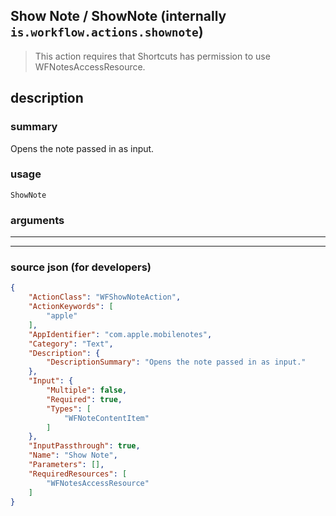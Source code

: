 
## Show Note / ShowNote (internally `is.workflow.actions.shownote`)

> This action requires that Shortcuts has permission to use WFNotesAccessResource.


## description

### summary

Opens the note passed in as input.


### usage
```
ShowNote 
```

### arguments

---



---

### source json (for developers)

```json
{
	"ActionClass": "WFShowNoteAction",
	"ActionKeywords": [
		"apple"
	],
	"AppIdentifier": "com.apple.mobilenotes",
	"Category": "Text",
	"Description": {
		"DescriptionSummary": "Opens the note passed in as input."
	},
	"Input": {
		"Multiple": false,
		"Required": true,
		"Types": [
			"WFNoteContentItem"
		]
	},
	"InputPassthrough": true,
	"Name": "Show Note",
	"Parameters": [],
	"RequiredResources": [
		"WFNotesAccessResource"
	]
}
```
